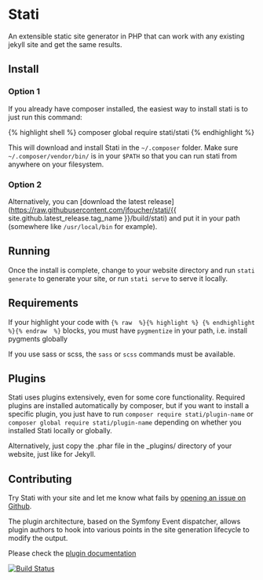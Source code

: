 
# Stati

An extensible static site generator in PHP that can work with any existing jekyll site and get the same results.


## Install

### Option 1

If you already have composer installed, the easiest way to install stati is to just run this command: 

{% highlight shell %}
composer global require stati/stati
{% endhighlight %}

This will download and install Stati in the `~/.composer` folder. Make sure `~/.composer/vendor/bin/` is in your `$PATH` so that you can run stati from anywhere on your filesystem.

### Option 2

Alternatively, you can [download the latest release](https://raw.githubusercontent.com/jfoucher/stati/{{ site.github.latest_release.tag_name }}/build/stati) and put it in your path (somewhere like `/usr/local/bin` for example).

## Running

Once the install is complete, change to your website directory and run `stati generate` to generate your site, or run `stati serve` to serve it locally.

## Requirements

If your highlight your code with `{% raw  %}{% highlight %} {% endhighlight %}{% endraw  %}` blocks, you must have `pygmentize` in your path, i.e. install pygments globally

If you use sass or scss, the `sass` or `scss` commands must be available.

## Plugins

Stati uses plugins extensively, even for some core functionality. Required plugins are installed automatically by composer, but if you want to install a specific plugin, you just have to run `composer require stati/plugin-name` or `composer global require stati/plugin-name` depending on whether you installed Stati locally or globally.

Alternatively, just copy the .phar file in the _plugins/ directory of your website, just like for Jekyll.

## Contributing

Try Stati with your site and let me know what fails by [opening an issue on Github](https://github.com/jfoucher/stati/issues).

The plugin architecture, based on the Symfony Event dispatcher, allows plugin authors to hook into various points in the site generation lifecycle to modify the output.

Please check the [plugin documentation](plugins.md)

[![Build Status](https://travis-ci.org/jfoucher/stati.svg?branch=master)](https://travis-ci.org/jfoucher/stati)


